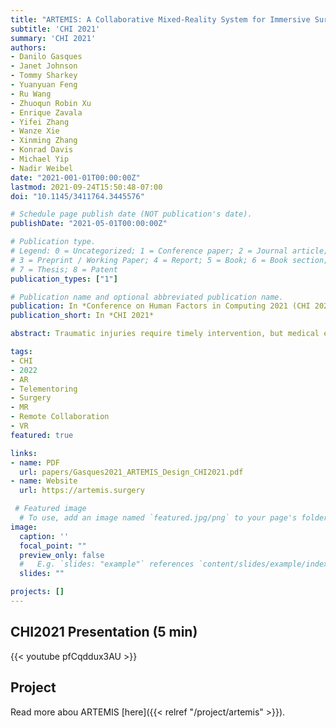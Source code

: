 ```yaml
---
title: "ARTEMIS: A Collaborative Mixed-Reality System for Immersive Surgical Telementoring"
subtitle: 'CHI 2021'
summary: 'CHI 2021'
authors:
- Danilo Gasques
- Janet Johnson
- Tommy Sharkey
- Yuanyuan Feng
- Ru Wang
- Zhuoqun Robin Xu
- Enrique Zavala
- Yifei Zhang
- Wanze Xie
- Xinming Zhang
- Konrad Davis
- Michael Yip
- Nadir Weibel
date: "2021-001-01T00:00:00Z"
lastmod: 2021-09-24T15:50:48-07:00
doi: "10.1145/3411764.3445576"

# Schedule page publish date (NOT publication's date).
publishDate: "2021-05-01T00:00:00Z"

# Publication type.
# Legend: 0 = Uncategorized; 1 = Conference paper; 2 = Journal article;
# 3 = Preprint / Working Paper; 4 = Report; 5 = Book; 6 = Book section;
# 7 = Thesis; 8 = Patent
publication_types: ["1"]

# Publication name and optional abbreviated publication name.
publication: In *Conference on Human Factors in Computing 2021 (CHI 2021)*
publication_short: In *CHI 2021*

abstract: Traumatic injuries require timely intervention, but medical expertise is not always available at the patient’s location. Despite recent advances in telecommunications, surgeons still have limited tools to remotely help inexperienced surgeons. Mixed Reality hints at a future where remote collaborators work side-by-side as if co-located; however, we still do not know how current technology can improve remote surgical collaboration. Through role-playing and iterative-prototyping, we identify collaboration practices used by expert surgeons to aid novice surgeons as well as technical requirements to facilitate these practices. We then introduce ARTEMIS, an AR-VR collaboration system that supports these key practices. Through an observational study with two expert surgeons and five novice surgeons operating on cadavers, we find that ARTEMIS supports remote surgical mentoring of novices through synchronous point, draw, and look affordances and asynchronous video clips. Most participants found that ARTEMIS facilitates collaboration despite existing technology limitations explored in this paper.

tags:
- CHI
- 2022
- AR
- Telementoring
- Surgery
- MR
- Remote Collaboration
- VR
featured: true

links:
- name: PDF
  url: papers/Gasques2021_ARTEMIS_Design_CHI2021.pdf
- name: Website
  url: https://artemis.surgery

 # Featured image
  # To use, add an image named `featured.jpg/png` to your page's folder. 
image:
  caption: ''
  focal_point: ""
  preview_only: false
  #   E.g. `slides: "example"` references `content/slides/example/index.md`.
  slides: ""

projects: []
---
```



## CHI2021 Presentation (5 min)
{{< youtube pfCqddux3AU >}}


## Project
Read more abou ARTEMIS [here]({{< relref "/project/artemis" >}}). 
